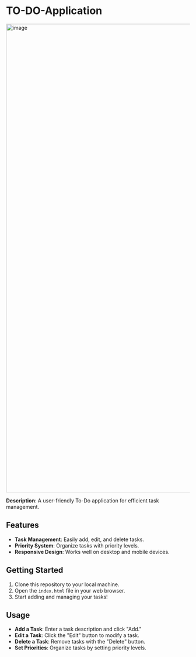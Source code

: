# TO-DO-Application

<img width="1280" alt="image" src="https://github.com/Juda-Emmanuel/TO-DO-Application/assets/131518624/966cdcc8-2b41-4d49-9ca3-0e4eaf7c488e">



**Description**: A user-friendly To-Do application for efficient task management.

## Features

- **Task Management**: Easily add, edit, and delete tasks.
- **Priority System**: Organize tasks with priority levels.
- **Responsive Design**: Works well on desktop and mobile devices.

## Getting Started

1. Clone this repository to your local machine.
2. Open the `index.html` file in your web browser.
3. Start adding and managing your tasks!

## Usage

- **Add a Task**: Enter a task description and click "Add."
- **Edit a Task**: Click the "Edit" button to modify a task.
- **Delete a Task**: Remove tasks with the "Delete" button.
- **Set Priorities**: Organize tasks by setting priority levels.
